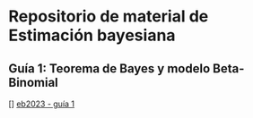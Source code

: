 # Repositorio de material de Estimación bayesiana



## Guía 1: Teorema de Bayes y modelo Beta-Binomial

[] [eb2023 - guía 1](https://bayes2023.netlify.app/ejercicios.html#gu%C3%ADa-1-teorema-de-bayes-y-modelo-beta-binomial)


